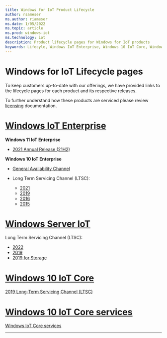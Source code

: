 ```yaml
---
title: Windows for IoT Product Lifecycle
author: rsameser
ms.author: riameser
ms.date: 1/05/2022
ms.topic: article
ms.prod: windows-iot
ms.technology: iot
description: Product lifecycle pages for Windows for IoT products
keywords: Lifecyle, Windows IoT Enterprise, Windows 10 IoT Core, Windows Sever IoT 2022
---
```


# Windows for IoT Lifecycle pages

To keep customers up-to-date with our offerings, we have provided links to the lifecycle pages for each product and its respective releases.  

To further understand how these products are serviced please review [licensing](../iot-enterprise/Commercialization/Licensing.md) documentation.

# [Windows IoT Enterprise](#tab/2021)

**Windows 11 IoT Enterprise**
* [2021 Annual Release (21H2)](/lifecycle/products/windows-11-iot-enterprise-version-21h2)


**Windows 10 IoT Enterprise**
* [General Availability Channel](/lifecycle/products/windows-10-iot-enterprise)

* Long Term Servicing Channel (LTSC):
  * [2021](/lifecycle/products/windows-10-iot-enterprise-ltsc-2021)
  * [2019](/lifecycle/products/windows-10-iot-enterprise-ltsc-2019)
  * [2016](/lifecycle/products/windows-10-iot-enterprise-ltsb-2016)
  * [2015](/lifecycle/products/windows-10-iot-enterprise-ltsb-2015)


# [Windows Server IoT](#tab/2020)
Long Term Servicing Channel (LTSC):
* [2022](/lifecycle/products/windows-server-iot-2022)
* [2019](/lifecycle/products/windows-server-iot-2019)
* [2019 for Storage](/lifecycle/products/windows-server-iot-2019-for-storage)


# [Windows 10 IoT Core](#tab/2019)
[2019 Long-Term Servicing Channel (LTSC)](/lifecycle/products/windows-10-enterprise-ltsc-2019)

# [Windows 10 IoT Core services](#tab/2018)
[Windows IoT Core services](/lifecycle/products/windows-10-iot-core-services)


---
